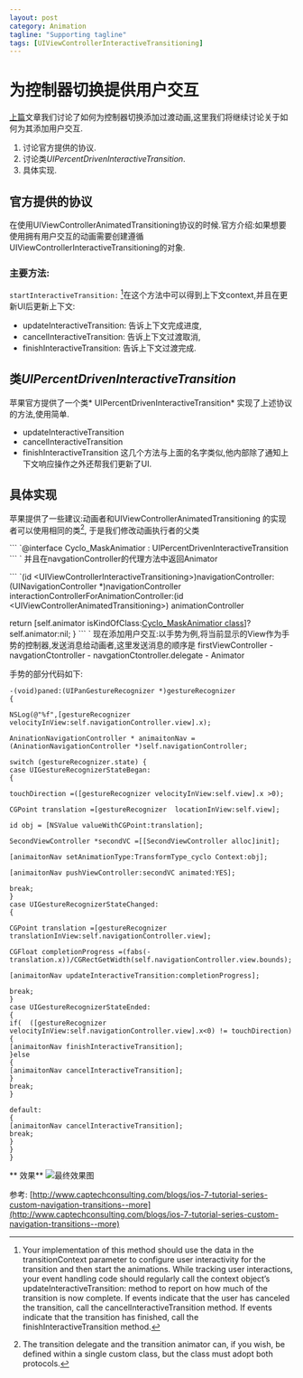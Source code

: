 ```yaml
---
layout: post
category: Animation
tagline: "Supporting tagline"
tags: [UIViewControllerInteractiveTransitioning]
---
```



# 为控制器切换提供用户交互
[上篇](http://crazyitm.github.io/2015/07/07/pushAnimtion/)文章我们讨论了如何为控制器切换添加过渡动画,这里我们将继续讨论关于如何为其添加用户交互.
1.   讨论官方提供的协议.
2.   讨论类*UIPercentDrivenInteractiveTransition*.
3.   具体实现.


## 官方提供的协议
在使用UIViewControllerAnimatedTransitioning协议的时候.官方介绍:如果想要使用拥有用户交互的动画需要创建遵循 UIViewControllerInteractiveTransitioning的对象.

### 主要方法:
`startInteractiveTransition:`
[^1]在这个方法中可以得到上下文context,并且在更新UI后更新上下文:
- updateInteractiveTransition: 告诉上下文完成进度,
- cancelInteractiveTransition: 告诉上下文过渡取消,
- finishInteractiveTransition: 告诉上下文过渡完成.

## 类*UIPercentDrivenInteractiveTransition*
苹果官方提供了一个类* UIPercentDrivenInteractiveTransition* 实现了上述协议的方法,使用简单.
- updateInteractiveTransition
- cancelInteractiveTransition
- finishInteractiveTransition
这几个方法与上面的名字类似,他内部除了通知上下文响应操作之外还帮我们更新了UI.

## 具体实现
苹果提供了一些建议:动画者和UIViewControllerAnimatedTransitioning 的实现者可以使用相同的类[^2], 于是我们修改动画执行者的父类

\`\`\`
\`@interface Cyclo\_MaskAnimatior : UIPercentDrivenInteractiveTransition
\`\`\`
\`
并且在navgationController的代理方法中返回Animator

\`\`\`
\`(id \<UIViewControllerInteractiveTransitioning\>)navigationController:(UINavigationController \*)navigationController
  interactionControllerForAnimationController:(id \<UIViewControllerAnimatedTransitioning\>) animationController

 return [self.animator isKindOfClass:[Cyclo\_MaskAnimatior class](#)]?self.animator:nil;
 }
\`\`\`
\`
现在添加用户交互:以手势为例,将当前显示的View作为手势的控制器,发送消息给动画者,这里发送消息的顺序是 firstViewController - navgationCtontroller - navgationCtontroller.delegate - Animator

手势的部分代码如下:


	-(void)paned:(UIPanGestureRecognizer *)gestureRecognizer
	{
	
	NSLog(@"%f",[gestureRecognizer velocityInView:self.navigationController.view].x);
	
	AninationNavigationController * animaitonNav =(AninationNavigationController *)self.navigationController;
	
	switch (gestureRecognizer.state) {
	case UIGestureRecognizerStateBegan:
	{
	
	touchDirection =([gestureRecognizer velocityInView:self.view].x >0);
	
	CGPoint translation =[gestureRecognizer  locationInView:self.view];
	
	id obj = [NSValue valueWithCGPoint:translation];
	
	SecondViewController *secondVC =[[SecondViewController alloc]init];
	
	[animaitonNav setAnimationType:TransformType_cyclo Context:obj];
	
	[animaitonNav pushViewController:secondVC animated:YES];
	
	break;
	}
	case UIGestureRecognizerStateChanged:
	{
	
	CGPoint translation =[gestureRecognizer  translationInView:self.navigationController.view];
	
	CGFloat completionProgress =(fabs(-translation.x))/CGRectGetWidth(self.navigationController.view.bounds);
	
	[animaitonNav updateInteractiveTransition:completionProgress];
	
	break;
	}
	case UIGestureRecognizerStateEnded:
	{
	if(  ([gestureRecognizer velocityInView:self.navigationController.view].x<0) != touchDirection)
	{
	[animaitonNav finishInteractiveTransition];
	}else
	{
	[animaitonNav cancelInteractiveTransition];
	}
	break;
	}
	
	default:
	{
	[animaitonNav cancelInteractiveTransition];
	break;
	}
	}
	}

** 效果**
![]({{site.url}}/assets/interactionAnimation/InterActionAnimation.gif "最终效果图")


参考: [http://www.captechconsulting.com/blogs/ios-7-tutorial-series-custom-navigation-transitions--more](http://www.captechconsulting.com/blogs/ios-7-tutorial-series-custom-navigation-transitions--more)

[^1]:	Your implementation of this method should use the data in the transitionContext parameter to configure user interactivity for the transition and then start the animations. While tracking user interactions, your event handling code should regularly call the context object’s updateInteractiveTransition: method to report on how much of the transition is now complete. If events indicate that the user has canceled the transition, call the cancelInteractiveTransition method. If events indicate that the transition has finished, call the finishInteractiveTransition method.

[^2]:	The transition delegate and the transition animator can, if you wish, be defined within a single custom class, but the class must adopt both protocols.